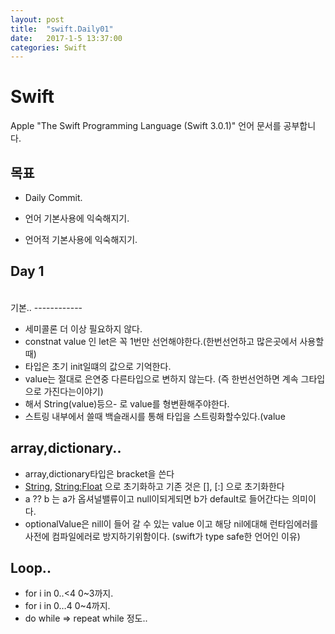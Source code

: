 ```yaml
---
layout: post
title:  "swift.Daily01"
date:   2017-1-5 13:37:00
categories: Swift
---
```


Swift 
========


Apple "The Swift Programming Language (Swift 3.0.1)" 언어 문서를 공부합니다.


목표
------------

* Daily Commit.

* 언어 기본사용에 익숙해지기.

* 언어적 기본사용에 익숙해지기.



Day 1
------------

<br>
기본..
------------

* 세미콜론 더 이상 필요하지 않다.
* constnat value 인 let은 꼭 1번만 선언해야한다.(한번선언하고 많은곳에서 사용할때)
* 타입은 초기 init일떄의 값으로 기억한다.
* value는 절대로 은연중 다른타입으로 변하지 않는다. (즉 한번선언하면 계속 그타입으로 가진다는이야기)
* 해서 String(value)등으- 로 value를 형변환해주야한다.
* 스트링 내부에서 쓸때 백슬래시를 통해 타입을 스트링화할수있다.\(value

array,dictionary..
------------

* array,dictionary타입은 bracket을 쓴다
* [String](), [String:Float]() 으로 초기화하고 기존 것은 [], [:] 으로 초기화한다
* a  ??  b 는 a가 옵셔널밸류이고 null이되게되면 b가 default로 들어간다는 의미이다.
* optionalValue은 nill이 들어 갈 수 있는 value 이고 해당 nil에대해  런타임에러를 사전에 컴파일에러로 방지하기위함이다. (swift가 type safe한 언어인 이유)

Loop..
------------

* for i in 0..<4 0~3까지.
* for i in 0…4 0~4까지.
* do while => repeat while 정도..